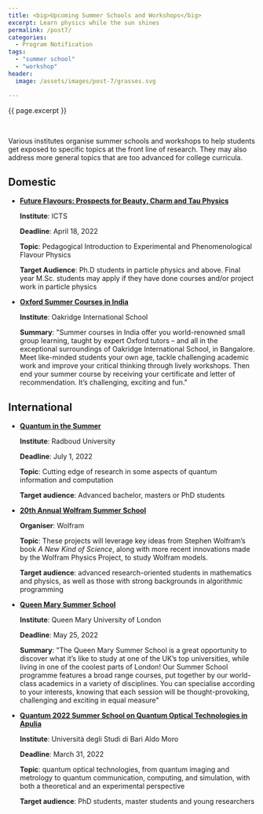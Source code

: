 ```yaml
---
title: <big>Upcoming Summer Schools and Workshops</big>
excerpt: Learn physics while the sun shines
permalink: /post7/
categories:
  - Program Notification
tags:
  - "summer school"
  - "workshop"
header:
  image: /assets/images/post-7/grasses.svg

---
```


<span class="excerpt">{{ page.excerpt }}</span>

<br>

Various institutes organise summer schools and workshops to help students get exposed to specific topics at the front line of research. They may also address more general topics that are too advanced for college curricula.

## Domestic

- [**Future Flavours: Prospects for Beauty, Charm and Tau Physics**](https://www.icts.res.in/program/ff2022)
 
  **Institute**: ICTS

  **Deadline**: April 18, 2022

  **Topic**: Pedagogical Introduction to Experimental and Phenomenological Flavour Physics

  **Target Audience**: Ph.D students in particle physics and above. Final year M.Sc. students may apply if they have done courses and/or project work in particle physics


- [**Oxford Summer Courses in India**](https://oxfordsummercourses.com/india/)

  **Institute**: Oakridge International School

  **Summary**: "Summer courses in India offer you world-renowned small group learning, taught by expert Oxford tutors – and all in the exceptional surroundings of Oakridge International School, in Bangalore. Meet like-minded students your own age, tackle challenging academic work and improve your critical thinking through lively workshops. Then end your summer course by receiving your certificate and letter of recommendation. It’s challenging, exciting and fun."

## International

- [**Quantum in the Summer**](https://www.ru.nl/radboudsummerschool/courses/2022/quantum-summer-introduction-theory-practice/)
 
  **Institute**: Radboud University

  **Deadline**: July 1, 2022

  **Topic**:  Cutting edge of research in some aspects of quantum information and computation

  **Target audience**: Advanced bachelor, masters or PhD students

- [**20th Annual Wolfram Summer School**](https://education.wolfram.com/summer-school/programs/physics/)
 
  **Organiser**: Wolfram

  **Topic**: These projects will leverage key ideas from Stephen Wolfram’s book _A New Kind of Science_, along with more recent innovations made by the Wolfram Physics Project, to study Wolfram models.

  **Target audience**: advanced research-oriented students in mathematics and physics, as well as those with strong backgrounds in algorithmic programming

- [**Queen Mary Summer School**](https://www.qmul.ac.uk/summer-school/)
 
  **Institute**: Queen Mary University of London

  **Deadline**: May 25, 2022

  **Summary**: "The Queen Mary Summer School is a great opportunity to discover what it’s like to study at one of the UK’s top universities, while living in one of the coolest parts of London! Our Summer School programme features a broad range courses, put together by our world-class academics in a variety of disciplines. You can specialise according to your interests, knowing that each session will be thought-provoking, challenging and exciting in equal measure"

- [**Quantum 2022 Summer School on Quantum Optical Technologies in Apulia**](https://agenda.infn.it/event/21449/)
 
  **Institute**: Università degli Studi di Bari Aldo Moro

  **Deadline**: March 31, 2022

  **Topic**: quantum optical technologies, from quantum imaging and metrology to quantum communication, computing, and simulation, with both a theoretical and an experimental perspective

  **Target audience**: PhD students, master students and young researchers
